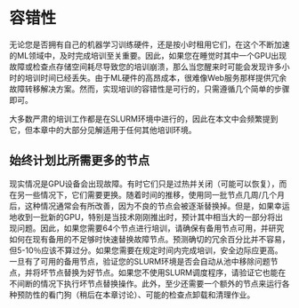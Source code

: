 # 容错性
无论您是否拥有自己的机器学习训练硬件，还是按小时租用它们，在这个不断加速的ML领域中，及时完成培训至关重要。因此，如果您在睡觉时其中一个GPU出现故障或检查点存储空间耗尽导致您的培训崩溃，那么当您醒来时可能会发现许多小时的培训时间已经丢失。由于ML硬件的高昂成本，很难像Web服务那样提供冗余故障转移解决方案。然而，实现培训的容错性是可行的，只需遵循几个简单的步骤即可。

大多数严肃的培训工作都是在SLURM环境中进行的，因此在本文中会频繁提到它，但本章中的大部分见解适用于任何其他培训环境。

## 始终计划比所需更多的节点
现实情况是GPU设备会出现故障。有时它们只是过热并关闭（可能可以恢复），而在另一些情况下，它们需要更换。随着时间的推移，使用同一批节点几周/几个月后，这种情况通常会有所改善，因为不良的节点会被逐渐替换掉。但是，如果幸运地收到一批新的GPU，特别是当技术刚刚推出时，预计其中相当大的一部分将出现问题。因此，如果您需要64个节点进行培训，请确保有备用节点可用，并研究如何在现有备用的不足够时快速替换故障节点。预测确切的冗余百分比并不容易，但5-10％应该不算过分。如果您需要在规定时间内完成培训，安全边际应更高。一旦有了可用的备用节点，验证您的SLURM环境是否会自动从池中移除问题节点，并将坏节点替换为好节点。如果您不使用SLURM调度程序，请验证它也能在不间断的情况下执行坏节点替换操作。此外，至少还需要一个额外的节点来运行各种预防性的看门狗（稍后在本章讨论）、可能的检查点卸载和清理作业。